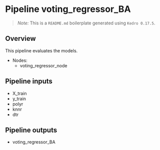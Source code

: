 # Pipeline voting_regressor_BA

> *Note:* This is a `README.md` boilerplate generated using `Kedro 0.17.5`.

## Overview

This pipeline evaluates the models.

- Nodes:
  - voting_regressor_node

## Pipeline inputs

- X_train
- y_train
- polyr
- knnr
- dtr

## Pipeline outputs

- voting_regressor_BA
